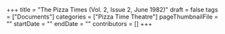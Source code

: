 +++
title = "The Pizza Times (Vol. 2, Issue 2, June 1982)"
draft = false
tags = ["Documents"]
categories = ["Pizza Time Theatre"]
pageThumbnailFile = ""
startDate = ""
endDate = ""
contributors = []
+++
